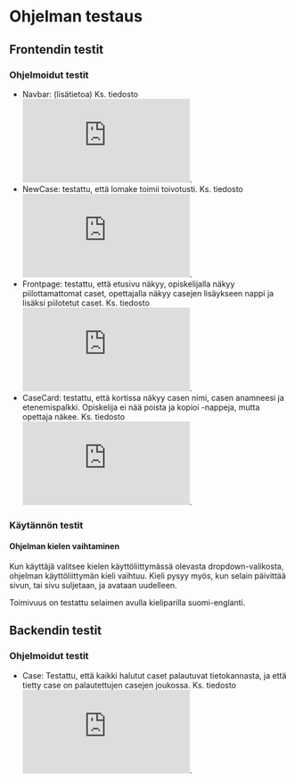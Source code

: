 # Ohjelman testaus

## Frontendin testit

### Ohjelmoidut testit

- Navbar: (lisätietoa) Ks. tiedosto ![Navbar.test.js](https://github.com/taudinpurkauspeli/taudinpurkauspeli2021/blob/teacherListTest/taudinpurkauspeli/frontend/src/tests/Navbar.test.js).
- NewCase: testattu, että lomake toimii toivotusti. Ks. tiedosto ![NewCase.test.js](https://github.com/taudinpurkauspeli/taudinpurkauspeli2021/blob/teacherListTest/taudinpurkauspeli/frontend/src/tests/NewCase.test.js).
- Frontpage: testattu, että etusivu näkyy, opiskelijalla näkyy piilottamattomat caset, opettajalla näkyy casejen lisäykseen nappi ja lisäksi piilotetut caset. Ks. tiedosto ![Frontpage.test.js](https://github.com/taudinpurkauspeli/taudinpurkauspeli2021/blob/teacherListTest/taudinpurkauspeli/frontend/src/tests/Frontpage.test.js).
- CaseCard: testattu, että kortissa näkyy casen nimi, casen anamneesi ja etenemispalkki. Opiskelija ei nää poista ja kopioi -nappeja, mutta opettaja näkee. Ks. tiedosto ![CaseCard.test.js](https://github.com/taudinpurkauspeli/taudinpurkauspeli2021/blob/teacherListTest/taudinpurkauspeli/frontend/src/tests/CaseCard.test.js).


### Käytännön testit

#### Ohjelman kielen vaihtaminen

Kun käyttäjä valitsee kielen käyttöliittymässä olevasta dropdown-valikosta, ohjelman käyttöliittymän kieli vaihtuu. Kieli pysyy myös, kun selain päivittää sivun, tai sivu suljetaan, ja avataan uudelleen.

Toimivuus on testattu selaimen avulla kieliparilla suomi-englanti.



## Backendin testit

### Ohjelmoidut testit

- Case: Testattu, että kaikki halutut caset palautuvat tietokannasta, ja että tietty case on palautettujen casejen joukossa. Ks. tiedosto ![case_api.test.js](https://github.com/taudinpurkauspeli/taudinpurkauspeli2021/blob/teacherListTest/taudinpurkauspeli/backend/tests/case_api.test.js).
